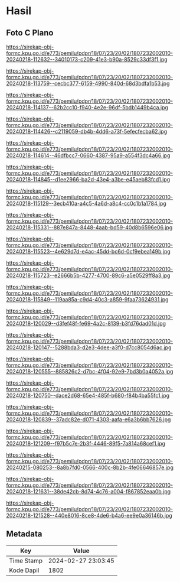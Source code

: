 # Hasil

## Foto C Plano

https://sirekap-obj-formc.kpu.go.id/e773/pemilu/pdpr/18/07/23/20/02/1807232002010-20240218-112632--34010173-c209-41e3-b90a-8529c33df3f1.jpg

https://sirekap-obj-formc.kpu.go.id/e773/pemilu/pdpr/18/07/23/20/02/1807232002010-20240218-113759--cecbc377-6159-4990-840d-68d3bdfa1b53.jpg

https://sirekap-obj-formc.kpu.go.id/e773/pemilu/pdpr/18/07/23/20/02/1807232002010-20240218-114137--62b2cc10-f940-4e2e-96df-5bdb1449b4ca.jpg

https://sirekap-obj-formc.kpu.go.id/e773/pemilu/pdpr/18/07/23/20/02/1807232002010-20240218-114426--c2119059-db4b-4dd6-a73f-5efecfecba62.jpg

https://sirekap-obj-formc.kpu.go.id/e773/pemilu/pdpr/18/07/23/20/02/1807232002010-20240218-114614--46dfbcc7-0660-4387-95a9-a554f3dc4a66.jpg

https://sirekap-obj-formc.kpu.go.id/e773/pemilu/pdpr/18/07/23/20/02/1807232002010-20240218-114845--d1ee2966-ba2d-43e4-a3be-e45aeb83fcd1.jpg

https://sirekap-obj-formc.kpu.go.id/e773/pemilu/pdpr/18/07/23/20/02/1807232002010-20240218-115129--3ecb410a-a4c5-4a6d-a8c4-cc0c1b1a1784.jpg

https://sirekap-obj-formc.kpu.go.id/e773/pemilu/pdpr/18/07/23/20/02/1807232002010-20240218-115331--887e847a-8448-4aab-bd59-40d8b6596e06.jpg

https://sirekap-obj-formc.kpu.go.id/e773/pemilu/pdpr/18/07/23/20/02/1807232002010-20240218-115523--4e629d7d-e4ac-45dd-bc6d-0cf9ebea149b.jpg

https://sirekap-obj-formc.kpu.go.id/e773/pemilu/pdpr/18/07/23/20/02/1807232002010-20240218-115723--e2666b5b-4277-4700-89c6-a5e0529ff8a3.jpg

https://sirekap-obj-formc.kpu.go.id/e773/pemilu/pdpr/18/07/23/20/02/1807232002010-20240218-115849--119aa85a-c9d4-40c3-a859-9faa73624931.jpg

https://sirekap-obj-formc.kpu.go.id/e773/pemilu/pdpr/18/07/23/20/02/1807232002010-20240218-120029--d3fef48f-fe69-4a2c-8139-b3fd76dad01d.jpg

https://sirekap-obj-formc.kpu.go.id/e773/pemilu/pdpr/18/07/23/20/02/1807232002010-20240218-120147--5288bda3-d2e3-4dee-a3f0-d7cc8054d6ac.jpg

https://sirekap-obj-formc.kpu.go.id/e773/pemilu/pdpr/18/07/23/20/02/1807232002010-20240218-120555--885826c2-d7bc-4f04-92e9-7bd3b0a4052a.jpg

https://sirekap-obj-formc.kpu.go.id/e773/pemilu/pdpr/18/07/23/20/02/1807232002010-20240218-120750--dace2d68-65e4-485f-b680-f84b4ba55fc1.jpg

https://sirekap-obj-formc.kpu.go.id/e773/pemilu/pdpr/18/07/23/20/02/1807232002010-20240218-120839--37adc82e-d071-4303-aafa-e6a3b6bb7626.jpg

https://sirekap-obj-formc.kpu.go.id/e773/pemilu/pdpr/18/07/23/20/02/1807232002010-20240218-121209--f97b5c7e-2b3f-4446-89f5-7a814a68cef1.jpg

https://sirekap-obj-formc.kpu.go.id/e773/pemilu/pdpr/18/07/23/20/02/1807232002010-20240215-080253--8a8b7fd0-0566-400c-8b2b-4fe06646857e.jpg

https://sirekap-obj-formc.kpu.go.id/e773/pemilu/pdpr/18/07/23/20/02/1807232002010-20240218-121631--38de42cb-8d74-4c76-a004-f867852eaa0b.jpg

https://sirekap-obj-formc.kpu.go.id/e773/pemilu/pdpr/18/07/23/20/02/1807232002010-20240218-121528--440e8016-8ce8-4de6-b4a6-ee9e0a36146b.jpg


## Metadata

| Key        | Value               |
| ---------- | ------------------- |
| Time Stamp | 2024-02-27 23:03:45 |
| Kode Dapil | 1802                |



